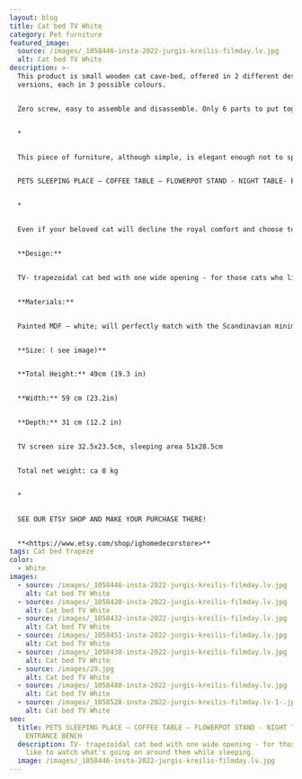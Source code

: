 ```yaml
---
layout: blog
title: Cat bed TV White
category: Pet furniture
featured_image:
  source: /images/_1058446-insta-2022-jurgis-kreilis-filmday.lv.jpg
  alt: Cat bed TV White
description: >-
  This product is small wooden cat cave-bed, offered in 2 different design
  versions, each in 3 possible colours.


  Zero screw, easy to assemble and disassemble. Only 6 parts to put together. 


  *


  This piece of furniture, although simple, is elegant enough not to spoil the overall look of your home interior. Can be used not only as a bed for your pet, but also as a bedside or coffee table, pot stand or small entryway stool. 


  PETS SLEEPING PLACE – COFFEE TABLE – FLOWERPOT STAND - NIGHT TABLE- ENTRANCE BENCH


  *


  Even if your beloved cat will decline the royal comfort and choose to sleep elsewhere, you will easily find another practical and equally stylish application for the object – use it as a coffee table or a flowerpot stand.


  **Design:**


  TV- trapezoidal cat bed with one wide opening - for those cats who like to watch what's going on around them while sleeping.


  **Materials:**


  Painted MDF – white; will perfectly match with the Scandinavian minimalistic interior design!


  **Size: ( see image)**


  **Total Height:** 49cm (19.3 in)


  **Width:** 59 cm (23.2in)


  **Depth:** 31 cm (12.2 in)


  TV screen size 32.5x23.5cm, sleeping area 51x28.5cm


  Total net weight: ca 8 kg


  *


  SEE OUR ETSY SHOP AND MAKE YOUR PURCHASE THERE!


  **<https://www.etsy.com/shop/ighomedecorstore>**
tags: Cat bed trapeze
color:
  - White
images:
  - source: /images/_1058446-insta-2022-jurgis-kreilis-filmday.lv.jpg
    alt: Cat bed TV White
  - source: /images/_1058420-insta-2022-jurgis-kreilis-filmday.lv.jpg
    alt: Cat bed TV White
  - source: /images/_1058432-insta-2022-jurgis-kreilis-filmday.lv.jpg
    alt: Cat bed TV White
  - source: /images/_1058451-insta-2022-jurgis-kreilis-filmday.lv.jpg
    alt: Cat bed TV White
  - source: /images/_1058438-insta-2022-jurgis-kreilis-filmday.lv.jpg
    alt: Cat bed TV White
  - source: /images/20.jpg
    alt: Cat bed TV White
  - source: /images/_1058480-insta-2022-jurgis-kreilis-filmday.lv.jpg
    alt: Cat bed TV White
  - source: /images/_1058528-insta-2022-jurgis-kreilis-filmday.lv-1-.jpg
    alt: Cat bed TV White
seo:
  title: PETS SLEEPING PLACE – COFFEE TABLE – FLOWERPOT STAND - NIGHT TABLE-
    ENTRANCE BENCH
  description: TV- trapezoidal cat bed with one wide opening - for those cats who
    like to watch what's going on around them while sleeping.
  image: /images/_1058446-insta-2022-jurgis-kreilis-filmday.lv.jpg
---
```

